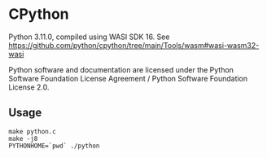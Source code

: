 # CPython

Python 3.11.0, compiled using WASI SDK 16. See https://github.com/python/cpython/tree/main/Tools/wasm#wasi-wasm32-wasi

Python software and documentation are licensed under the Python Software Foundation License Agreement / Python Software Foundation License 2.0.

## Usage

```shell
make python.c
make -j8
PYTHONHOME=`pwd` ./python
```
